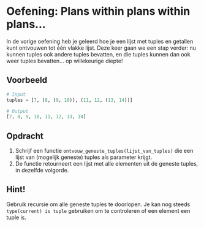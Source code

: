 # Oefening: Plans within plans within plans...

In de vorige oefening heb je geleerd hoe je een lijst met tuples en getallen kunt ontvouwen tot één vlakke lijst. Deze keer gaan we een stap verder: nu kunnen tuples ook andere tuples bevatten, en die tuples kunnen dan ook weer tuples bevatten... op willekeurige diepte!

## Voorbeeld

```python
# Input
tuples = [7, (8, (9, 10)), (11, 12, (13, 14))]

# Output
[7, 8, 9, 10, 11, 12, 13, 14]
```

## Opdracht

1. Schrijf een functie `ontvouw_geneste_tuples(lijst_van_tuples)` die een lijst van (mogelijk geneste) tuples als parameter krijgt.
2. De functie retourneert een lijst met alle elementen uit de geneste tuples, in dezelfde volgorde.

## Hint!

Gebruik recursie om alle geneste tuples te doorlopen. Je kan nog steeds `type(current) is tuple` gebruiken om te controleren of een element een tuple is.
